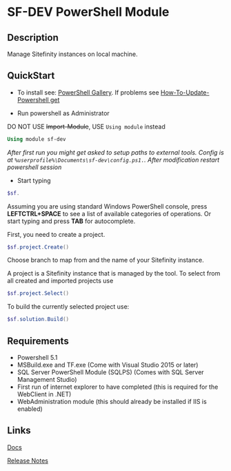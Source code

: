 # SF-DEV PowerShell Module

## Description

Manage Sitefinity instances on local machine.

## QuickStart

- To install see: [PowerShell Gallery](https://www.powershellgallery.com/packages/sf-dev/). If problems see [How-To-Update-Powershell get](https://docs.microsoft.com/en-us/powershell/gallery/installing-psget)

- Run powershell as Administrator

DO NOT USE ~~Import-Module~~, USE `Using module` instead
```powershell
Using module sf-dev
```

_After first run you might get asked to setup paths to external tools. Config is at `%userprofile%\Documents\sf-dev\config.ps1.`. After modification restart powershell session_

- Start typing
```powershell
$sf.
```
Assuming you are using standard Windows PowerShell console, press __LEFTCTRL+SPACE__ to see a list of available categories of operations. Or start typing and press __TAB__ for autocomplete.

First, you need to create a project.
```powershell
$sf.project.Create()
```
Choose branch to map from and the name of your Sitefinity instance.

A project is a Sitefinity instance that is managed by the tool. To select from all created and imported projects use
```powershell
$sf.project.Select()
```

To build the currently selected project use:
```powershell
$sf.solution.Build()
```

## Requirements

- Powershell 5.1
- MSBuild.exe and TF.exe (Come with Visual Studio 2015 or later)
- SQL Server PowerShell Module (SQLPS) (Comes with SQL Server Management Studio)
- First run of internet explorer to have completed (this is required for the WebClient in .NET)
- WebAdministration module (this should already be installed if IIS is enabled)

## Links

[Docs](./docs.md)

[Release Notes](./sf-dev/sf-dev.psd1)